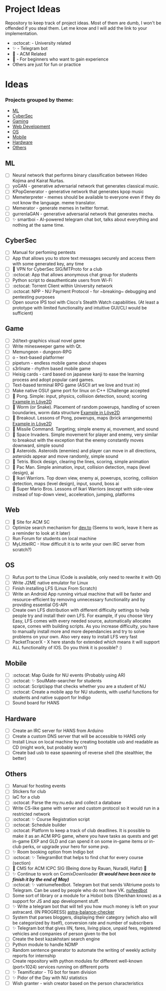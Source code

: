 # Project Ideas
Repository to keep track of project ideas. Most of them are dumb, I won't be offended if you steal them. Let me know and I will add the link to your implementation.

* :octocat: - University related
* :sparkles: - Telegram bot
* :space_invader: - ACM Related
* :candy: - For beginners who want to gain experience
* Others are just for fun or practice

# Ideas

### Projects grouped by theme:
- [ML](#ML)
- [CyberSec](#CyberSec)
- [Gaming](#Game)
- [Web Development](#Web)
- [OS](#OS)
- [Mobile](#Mobile)
- [Hardware](#Hardware)
- [Others](#Others)

## ML
- [ ] Neural network that performs binary classification between Hideo Kojima and Kairat Nurtas.
- [ ] yoGAN - generative adversarial network that generates classical music.
- [ ] KPopGenerator - generative network that generates kpop music
- [ ] Memeterpreter - memes should be available to everyone even if they do not know the language. meme translator.
- [ ] Memerator - generate memes in twitter format.
- [ ] gurrenlaGAN - generative adversarial network that generates mecha.
- [ ] :sparkles: smartboi - AI-powered telegram chat bot, talks about everything and nothing at the same time.

## CyberSec
- [ ] Manual for perfoming pentests
- [ ] App that allows you to store text messages securely and access them with some generated key, any time
- [ ] :space_invader: VPN for CyberSec SIG/MTProto for a club
- [ ] :octocat: App that allows anonymous chat group for students
- [ ] Python script to deauthenticate users from Wi-Fi
- [ ] :octocat: Torrent Client within University network
- [ ] :octocat: NPP - NU Payment Protocol - for ~breaking~ debugging and pentesting purposes
- [ ] Open source IPS tool with Cisco's Stealth Watch capabilities. (At least a prototype with limited functionality and intuitive GUI/CLI would be sufficient)

## Game
- [ ] 2d/text-graphics visual novel game
- [ ] Write minesweeper game with Qt.
- [ ] Memungeon - dungeon-RPG
- [ ] o - text-based platformer
- [ ] pipeturn - endless mobile game about shapes
- [ ] s3rlinate - rhythm based mobile game
- [ ] Heisig cards - card based on japanese kanji to ease the learning process and adopt popular card games.
- [ ] Text-based terminal RPG game (ASCII art we love and trust in)
- [ ] Make native OSU! game port for linux on C++ (Challenge accepted
- [ ] :candy: Pong. Simple: input, physics, collision detection, sound; scoring [Example in Löve2D](https://github.com/Akylzhan/Pong)
- [ ] :candy: Worm (or Snake). Placement of random powerups, handling of screen boundaries, worm data structure [Example in Löve2D](https://github.com/Akylzhan/Snake)
- [ ] :candy: Breakout. Lessons of Pong, powerups, maps (brick arrangements) [Example in Löve2D](https://github.com/Akylzhan/Breakout)
- [ ] :candy: Missile Command. Targeting; simple enemy ai, movement, and sound
- [ ] :candy: Space Invaders. Simple movement for player and enemy, very similar to breakout with the exception that the enemy constantly moves downward, simple sound
- [ ] :candy: Asteroids. Asteroids (enemies) and player can move in all directions, asteroids appear and move randomly, simple sound
- [ ] :candy: Tetris. Block design, clearing the lines, scoring, simple animation
- [ ] :candy: Pac Man. Simple animation, input, collision detection, maps (level design), ai
- [ ] :candy: Ikari Warriors. Top down view, enemy ai, powerups, scoring, collision detection, maps (level design), input, sound, boss ai
- [ ] :candy: Super Mario Bros. Lessons of Ikari Warriors (except with side-view instead of top-down view), acceleration, jumping, platforms

## Web
- [ ] :space_invader: Site for ACM SC
- [ ] Optimize search mechanism for [dev.to](https://dev.to) (Seems to work, leave it here as a reminder to look at it later)
- [ ] Run Forum for students on local machine
- [ ] MyLittleIRC - How difficult it is to write your own IRC server from scratch?)

## OS
- [ ] Rufus port to the Linux (Code is available, only need to rewrite it with Qt)
- [ ] Write J2ME native emulator for Linux
- [ ] Finish installing LFS (Linux From Scratch)
- [ ] Write an Android App running virtual machine that will be faster and resource-efficient by removing unnecessary functionality and by providing essential OS-API
- [ ] Create own LFS distribution with different difficulty settings to help people try and install their own LFS. For example, if you choose Very Easy, LFS comes with every needed source, automatically allocates space, comes with building scripts. As you increase difficulty, you have to manually install more and more dependancies and try to solve problems on your own. Also very easy to install LFS very fast
- [ ] PacketTracerX - X here stands for extended which means it will support ALL functionality of IOS. Do you think it is possible? :)

## Mobile
- [ ] :octocat: Map Guide for NU events (Probably using AR)
- [ ] :octocat: :sparkles: SoulMate-searcher for students
- [ ] :octocat: Script/app that checks whether you are a student of NU
- [ ] :octocat: Create a mobile app for NU students, with useful functions for students and native support for Indigo
- [ ] Sound board for HANS

## Hardware
- [ ] Create an IRC server for HANS from Arduino
- [ ] Create a custom DNS server that will be accessible to HANS only
- [ ] Install Linux on local machine by creating bootable usb and readable as CD (might work, but probably won't)
- [ ] Create bad usb to ease spawning of reverse shell (the stealthier, the better)

## Others
- [ ] Manual for hosting events
- [ ] Stickers for club
- [ ] IaC for a club
- [ ] :octocat: Parse the my.nu.edu and collect a database
- [ ] Write CS-like game with server and custom protocol so it would run in a restricted network
- [ ] :octocat: :sparkles: Course Registration script
- [ ] :octocat: Schedule builder
- [ ] :octocat: Platform to keep a track of club deadlines. It is possible to make it as an ACM RPG game, where you have tasks as quests and get in-game EXP and GLD and can spend it on some in-game items or in-club perks, or upgrade your hero for some pvp.
- [ ] :sparkles: Room booking option from Indigo bot
- [ ] :octocat: :sparkles: TelegramBot that helps to find chat for every course (section)
- [ ] :space_invader: CMS for ACM ICPC SIG (Being done by Rauan, Nuradil, Hafiz) :space_invader:
- [ ] :sparkles: Continue to work on ComixDownloader ***(It would have been nice to finish it by the end of May)***
- [ ] :octocat: :sparkles: vatriumefeedbot. Telegram bot that sends VAtriume posts to Telegram. Can be used by people who do not have VK. [nufeedbot](https://github.com/KtlTheBest/nufeedbot)
- [ ] Some sort of library or a module for a Hobot bots (Sherkhan knows) as a support for JS and app development stuff.
- [ ] :sparkles: Write a telegram bot that will tell you how much money is left on your astracard. (IN PROGRESS) [astra-balance-checker](https://github.com/Akylzhan/astra-balance-checker)
- [ ] System that parses bloggers, displaying their category (which also will be categorized by itself), conversion rate and number of subscribers
- [ ] :sparkles: Telegram bot that gives IIN, fares, living place, unpaid fees, registered vehicles and companies of person given to the bot
- [ ] Create the best kazakhstani search engine
- [ ] Python module to handle NDMP
- [ ] Random sentence generator to automate the writing of weekly activity reports for internship
- [ ] Create repository with python modules for different well-known (port<1024) services running on different ports
- [ ] :sparkles: Teamificator - TG bot for team division
- [ ] :sparkles: Pidor of the Day with NU statistics
- [ ] Wish granter - wish creator based on the person characteristics
